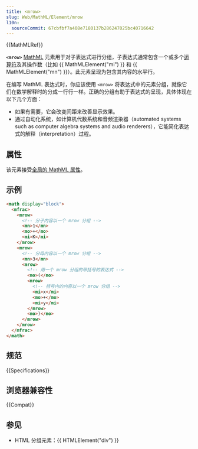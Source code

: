 ```yaml
---
title: <mrow>
slug: Web/MathML/Element/mrow
l10n:
  sourceCommit: 67cbfbf7a408e7180137b286247025bc40716642
---
```


{{MathMLRef}}

**`<mrow>`** [MathML](/zh-CN/docs/Web/MathML) 元素用于对子表达式进行分组，子表达式通常包含一个或多个[运算符](/zh-CN/docs/MathML/Element/mo)及其操作数（比如 {{ MathMLElement("mi") }} 和 {{ MathMLElement("mn") }}）。此元素呈现为包含其内容的水平行。

在编写 MathML 表达式时，你应该使用 `<mrow>` 将表达式中的元素分组，就像它们在数学解释时的分成一行行一样。正确的分组有助于表达式的呈现，具体体现在以下几个方面：

- 如果有需要，它会改变间距来改善显示效果。
- 通过自动化系统，如计算机代数系统和音频渲染器（automated systems such as computer algebra systems and audio renderers），它能简化表达式的解释（interpretation）过程。

## 属性

该元素接受[全局的 MathML 属性](/zh-CN/docs/Web/MathML/Global_attributes)。

## 示例

```html
<math display="block">
  <mfrac>
    <mrow>
      <!-- 分子内容以一个 mrow 分组 -->
      <mn>1</mn>
      <mo>+</mo>
      <mi>K</mi>
    </mrow>
    <mrow>
      <!-- 分母内容以一个 mrow 分组 -->
      <mn>3</mn>
      <mrow>
        <!-- 用一个 mrow 分组的带括号的表达式 -->
        <mo>(</mo>
        <mrow>
          <!-- 括号内的内容以一个 mrow 分组 -->
          <mi>x</mi>
          <mo>+</mo>
          <mi>y</mi>
        </mrow>
        <mo>)</mo>
      </mrow>
    </mrow>
  </mfrac>
</math>
```

## 规范

{{Specifications}}

## 浏览器兼容性

{{Compat}}

## 参见

- HTML 分组元素：{{ HTMLElement("div") }}
